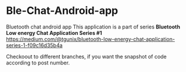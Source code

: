# Ble-Chat-Android-app
Bluetooth chat android app
This application is a part of series **Bluetooth Low energy Chat Application Series #1**
https://medium.com/@tgunix/bluetooth-low-energy-chat-application-series-1-f09c16d35b4a

Checkoout to different branches, if you want the snapshot of code according to post number.
